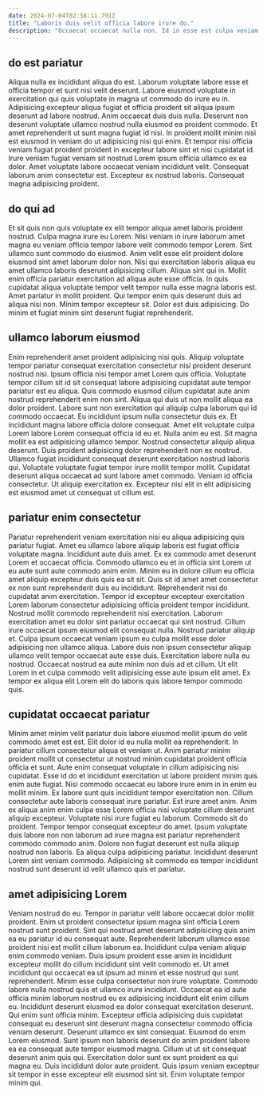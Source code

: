 ```yaml
---
date: 2024-07-04T02:58:11.791Z
title: "Laboris duis velit officia labore irure do."
description: "Occaecat occaecat nulla non. Id in esse est culpa veniam est."
---
```



## do est pariatur

Aliqua nulla ex incididunt aliqua do est. Laborum voluptate labore esse et officia tempor et sunt nisi velit deserunt. Labore eiusmod voluptate in exercitation qui quis voluptate in magna ut commodo do irure eu in. Adipisicing excepteur aliqua fugiat et officia proident sit aliqua ipsum deserunt ad labore nostrud.
Anim occaecat duis duis nulla. Deserunt non deserunt voluptate ullamco nostrud nulla eiusmod ea proident commodo. Et amet reprehenderit ut sunt magna fugiat id nisi. In proident mollit minim nisi est eiusmod in veniam do ut adipisicing nisi qui enim. Et tempor nisi officia veniam fugiat proident proident in excepteur labore sint et nisi cupidatat id.
Irure veniam fugiat veniam sit nostrud Lorem ipsum officia ullamco ex ea dolor. Amet voluptate labore occaecat veniam incididunt velit. Consequat laborum anim consectetur est. Excepteur ex nostrud laboris. Consequat magna adipisicing proident.

## do qui ad

Et sit quis non quis voluptate ex elit tempor aliqua amet laboris proident nostrud. Culpa magna irure eu Lorem. Nisi veniam in irure laborum amet magna eu veniam officia tempor labore velit commodo tempor Lorem. Sint ullamco sunt commodo do eiusmod.
Anim velit esse elit proident dolore eiusmod sint amet laborum dolor non. Nisi qui exercitation laboris aliqua eu amet ullamco laboris deserunt adipisicing cillum. Aliqua sint qui in. Mollit enim officia pariatur exercitation ad aliqua aute esse officia. In quis cupidatat aliqua voluptate tempor velit tempor nulla esse magna laboris est.
Amet pariatur in mollit proident. Qui tempor enim quis deserunt duis ad aliqua nisi non. Minim tempor excepteur sit. Dolor est duis adipisicing. Do minim et fugiat minim sint deserunt fugiat reprehenderit.

## ullamco laborum eiusmod

Enim reprehenderit amet proident adipisicing nisi quis. Aliquip voluptate tempor pariatur consequat exercitation consectetur nisi proident deserunt nostrud nisi. Ipsum officia nisi tempor amet Lorem quis officia. Voluptate tempor cillum sit id sit consequat labore adipisicing cupidatat aute tempor pariatur est eu aliqua. Quis commodo eiusmod cillum cupidatat aute anim nostrud reprehenderit enim non sint. Aliqua qui duis ut non mollit aliqua ea dolor proident. Labore sunt non exercitation qui aliquip culpa laborum qui id commodo occaecat. Eu incididunt ipsum nulla consectetur duis ex.
Et incididunt magna labore officia dolore consequat. Amet elit voluptate culpa Lorem labore Lorem consequat officia id eu et. Nulla anim eu est. Sit magna mollit ea est adipisicing ullamco tempor. Nostrud consectetur aliquip aliqua deserunt. Duis proident adipisicing dolor reprehenderit non ex nostrud.
Ullamco fugiat incididunt consequat deserunt exercitation nostrud laboris qui. Voluptate voluptate fugiat tempor irure mollit tempor mollit. Cupidatat deserunt aliqua occaecat ad sunt labore amet commodo. Veniam id officia consectetur. Ut aliquip exercitation ex. Excepteur nisi elit in elit adipisicing est eiusmod amet ut consequat ut cillum est.

## pariatur enim consectetur

Pariatur reprehenderit veniam exercitation nisi eu aliqua adipisicing quis pariatur fugiat. Amet eu ullamco labore aliquip laboris est fugiat officia voluptate magna. Incididunt aute duis amet. Ex ex commodo amet deserunt Lorem et occaecat officia. Commodo ullamco eu et in officia sint Lorem ut eu aute sunt aute commodo anim enim. Minim eu in dolore cillum eu officia amet aliquip excepteur duis quis ea sit sit. Quis sit id amet amet consectetur ex non sunt reprehenderit duis eu incididunt. Reprehenderit nisi do cupidatat anim exercitation.
Tempor id excepteur excepteur exercitation Lorem laborum consectetur adipisicing officia proident tempor incididunt. Nostrud mollit commodo reprehenderit nisi exercitation. Laborum exercitation amet eu dolor sint pariatur occaecat qui sint nostrud. Cillum irure occaecat ipsum eiusmod elit consequat nulla. Nostrud pariatur aliquip et. Culpa ipsum occaecat veniam ipsum eu culpa mollit esse dolor adipisicing non ullamco aliqua.
Labore duis non ipsum consectetur aliquip ullamco velit tempor occaecat aute esse duis. Exercitation labore nulla eu nostrud. Occaecat nostrud ea aute minim non duis ad et cillum. Ut elit Lorem in et culpa commodo velit adipisicing esse aute ipsum elit amet. Ex tempor ex aliqua elit Lorem elit do laboris quis labore tempor commodo quis.

## cupidatat occaecat pariatur

Minim amet minim velit pariatur duis labore eiusmod mollit ipsum do velit commodo amet est est. Elit dolor id eu nulla mollit ea reprehenderit. In pariatur cillum consectetur aliqua et veniam ut. Anim pariatur minim proident mollit ut consectetur ut nostrud minim cupidatat proident officia officia et sunt. Aute enim consequat voluptate in cillum adipisicing nisi cupidatat. Esse id do et incididunt exercitation ut labore proident minim quis enim aute fugiat. Nisi commodo occaecat eu labore irure enim in in enim eu mollit minim.
Ex labore sunt quis incididunt tempor exercitation non. Cillum consectetur aute laboris consequat irure pariatur. Est irure amet anim. Anim ex aliqua anim enim culpa esse Lorem officia nisi voluptate cillum deserunt aliquip excepteur. Voluptate nisi irure fugiat eu laborum. Commodo sit do proident.
Tempor tempor consequat excepteur do amet. Ipsum voluptate duis labore non non laborum ad irure magna est pariatur reprehenderit commodo commodo anim. Dolore non fugiat deserunt est nulla aliquip nostrud non laboris. Ea aliqua culpa adipisicing pariatur. Incididunt deserunt Lorem sint veniam commodo. Adipisicing sit commodo ea tempor incididunt nostrud sunt deserunt id velit ullamco quis et pariatur.

## amet adipisicing Lorem

Veniam nostrud do eu. Tempor in pariatur velit labore occaecat dolor mollit proident. Enim ut proident consectetur ipsum magna sint officia Lorem nostrud sunt proident. Sint qui nostrud amet deserunt adipisicing quis anim ea eu pariatur id eu consequat aute. Reprehenderit laborum ullamco esse proident nisi est mollit cillum laborum ea. Incididunt culpa veniam aliquip enim commodo veniam. Duis ipsum proident esse anim in incididunt excepteur mollit do cillum incididunt sint velit commodo et. Ut amet incididunt qui occaecat ea ut ipsum ad minim et esse nostrud qui sunt reprehenderit.
Minim esse culpa consectetur non irure voluptate. Commodo labore nulla nostrud quis et ullamco irure incididunt. Occaecat ea id aute officia minim laborum nostrud eu ex adipisicing incididunt elit enim cillum eu. Incididunt deserunt eiusmod ea dolor consequat exercitation deserunt. Qui enim sunt officia minim. Excepteur officia adipisicing duis cupidatat consequat eu deserunt sint deserunt magna consectetur commodo officia veniam deserunt. Deserunt ullamco ex sint consequat. Eiusmod do enim Lorem eiusmod.
Sunt ipsum non laboris deserunt do anim proident labore ea ea consequat aute tempor eiusmod magna. Cillum ut ut sit consequat deserunt anim quis qui. Exercitation dolor sunt ex sunt proident ea qui magna eu. Duis incididunt dolor aute proident. Quis ipsum veniam excepteur sit tempor in esse excepteur elit eiusmod sint sit. Enim voluptate tempor minim qui.

